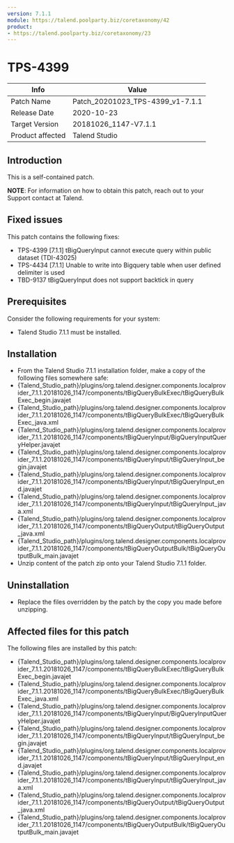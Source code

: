 ```yaml
---
version: 7.1.1
module: https://talend.poolparty.biz/coretaxonomy/42
product:
- https://talend.poolparty.biz/coretaxonomy/23
---
```


# TPS-4399

| Info             | Value |
| ---------------- | ---------------- |
| Patch Name       | Patch\_20201023\_TPS-4399\_v1-7.1.1 |
| Release Date     | 2020-10-23 |
| Target Version   | 20181026\_1147-V7.1.1 |
| Product affected | Talend Studio |

## Introduction

This is a self-contained patch.

**NOTE**: For information on how to obtain this patch, reach out to your Support contact at Talend.

## Fixed issues

This patch contains the following fixes:

- TPS-4399 [7.1.1] tBigQueryInput cannot execute query within public dataset (TDI-43025)
- TPS-4434 [7.1.1] Unable to write into Bigquery table when user defined delimiter is used
- TBD-9137 tBigQueryInput does not support backtick in query

## Prerequisites

Consider the following requirements for your system:

- Talend Studio 7.1.1 must be installed.

## Installation
- From the Talend Studio 7.1.1 installation folder, make a copy of the following files somewhere safe:
- {Talend_Studio_path}/plugins/org.talend.designer.components.localprovider_7.1.1.20181026_1147/components/tBigQueryBulkExec/tBigQueryBulkExec_begin.javajet
- {Talend_Studio_path}/plugins/org.talend.designer.components.localprovider_7.1.1.20181026_1147/components/tBigQueryBulkExec/tBigQueryBulkExec_java.xml
- {Talend_Studio_path}/plugins/org.talend.designer.components.localprovider_7.1.1.20181026_1147/components/tBigQueryInput/BigQueryInputQueryHelper.javajet
- {Talend_Studio_path}/plugins/org.talend.designer.components.localprovider_7.1.1.20181026_1147/components/tBigQueryInput/tBigQueryInput_begin.javajet
- {Talend_Studio_path}/plugins/org.talend.designer.components.localprovider_7.1.1.20181026_1147/components/tBigQueryInput/tBigQueryInput_end.javajet
- {Talend_Studio_path}/plugins/org.talend.designer.components.localprovider_7.1.1.20181026_1147/components/tBigQueryInput/tBigQueryInput_java.xml
- {Talend_Studio_path}/plugins/org.talend.designer.components.localprovider_7.1.1.20181026_1147/components/tBigQueryOutput/tBigQueryOutput_java.xml
- {Talend_Studio_path}/plugins/org.talend.designer.components.localprovider_7.1.1.20181026_1147/components/tBigQueryOutputBulk/tBigQueryOutputBulk_main.javajet
- Unzip content of the patch zip onto your Talend Studio 7.1.1 folder.

## Uninstallation

- Replace the files overridden by the patch by the copy you made before unzipping.

## Affected files for this patch

The following files are installed by this patch:

- {Talend_Studio_path}/plugins/org.talend.designer.components.localprovider_7.1.1.20181026_1147/components/tBigQueryBulkExec/tBigQueryBulkExec_begin.javajet
- {Talend_Studio_path}/plugins/org.talend.designer.components.localprovider_7.1.1.20181026_1147/components/tBigQueryBulkExec/tBigQueryBulkExec_java.xml
- {Talend_Studio_path}/plugins/org.talend.designer.components.localprovider_7.1.1.20181026_1147/components/tBigQueryInput/BigQueryInputQueryHelper.javajet
- {Talend_Studio_path}/plugins/org.talend.designer.components.localprovider_7.1.1.20181026_1147/components/tBigQueryInput/tBigQueryInput_begin.javajet
- {Talend_Studio_path}/plugins/org.talend.designer.components.localprovider_7.1.1.20181026_1147/components/tBigQueryInput/tBigQueryInput_end.javajet
- {Talend_Studio_path}/plugins/org.talend.designer.components.localprovider_7.1.1.20181026_1147/components/tBigQueryInput/tBigQueryInput_java.xml
- {Talend_Studio_path}/plugins/org.talend.designer.components.localprovider_7.1.1.20181026_1147/components/tBigQueryOutput/tBigQueryOutput_java.xml
- {Talend_Studio_path}/plugins/org.talend.designer.components.localprovider_7.1.1.20181026_1147/components/tBigQueryOutputBulk/tBigQueryOutputBulk_main.javajet
